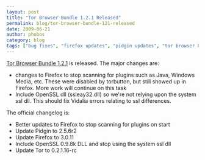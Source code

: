 ```yaml
---
layout: post
title: "Tor Browser Bundle 1.2.1 Released"
permalink: blog/tor-browser-bundle-121-released
date: 2009-06-21
author: phobos
category: blog
tags: ["bug fixes", "firefox updates", "pidgin updates", "tor browser bundle"]
---
```


[Tor Browser Bundle 1.2.1](https://www.torproject.org/torbrowser/) is released. The major changes are:

- changes to Firefox to stop scanning for plugins such as Java, Windows Media, etc. These were disabled by torbutton, but still showed up in Firefox. More work will continue on this task
- Include OpenSSL dll (ssleay32.dll) so we're not relying upon the system ssl dll. This should fix Vidalia errors relating to ssl differences.

The official changelog is:

- Better updates to Firefox to stop scanning for plugins on start
- Update Pidgin to 2.5.6r2
- Update Firefox to 3.0.11
- Include OpenSSL 0.9.8k DLL and stop using the system ssl dll
- Update Tor to 0.2.1.16-rc

